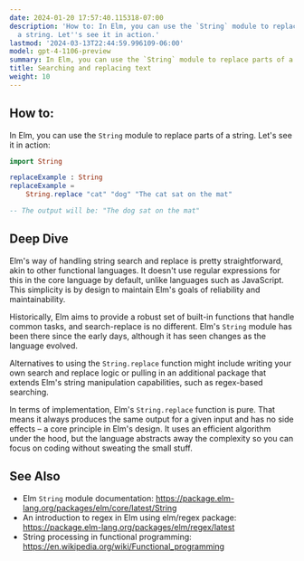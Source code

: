 ```yaml
---
date: 2024-01-20 17:57:40.115318-07:00
description: 'How to: In Elm, you can use the `String` module to replace parts of
  a string. Let''s see it in action.'
lastmod: '2024-03-13T22:44:59.996109-06:00'
model: gpt-4-1106-preview
summary: In Elm, you can use the `String` module to replace parts of a string.
title: Searching and replacing text
weight: 10
---
```


## How to:
In Elm, you can use the `String` module to replace parts of a string. Let's see it in action:

```Elm
import String

replaceExample : String
replaceExample =
    String.replace "cat" "dog" "The cat sat on the mat"

-- The output will be: "The dog sat on the mat"
```

## Deep Dive
Elm's way of handling string search and replace is pretty straightforward, akin to other functional languages. It doesn't use regular expressions for this in the core language by default, unlike languages such as JavaScript. This simplicity is by design to maintain Elm's goals of reliability and maintainability.

Historically, Elm aims to provide a robust set of built-in functions that handle common tasks, and search-replace is no different. Elm's `String` module has been there since the early days, although it has seen changes as the language evolved.

Alternatives to using the `String.replace` function might include writing your own search and replace logic or pulling in an additional package that extends Elm's string manipulation capabilities, such as regex-based searching.

In terms of implementation, Elm's `String.replace` function is pure. That means it always produces the same output for a given input and has no side effects – a core principle in Elm's design. It uses an efficient algorithm under the hood, but the language abstracts away the complexity so you can focus on coding without sweating the small stuff.

## See Also
- Elm `String` module documentation: https://package.elm-lang.org/packages/elm/core/latest/String
- An introduction to regex in Elm using elm/regex package: https://package.elm-lang.org/packages/elm/regex/latest
- String processing in functional programming: https://en.wikipedia.org/wiki/Functional_programming
